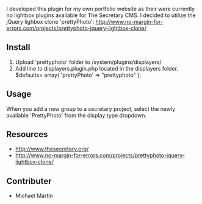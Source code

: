 
I developed this plugin for my own portfolio website as their were currently no lightbox plugins available for The Secretary CMS. I decided to utilize the jQuery lighbox clone 'prettyPhoto': 
http://www.no-margin-for-errors.com/projects/prettyphoto-jquery-lightbox-clone/

## Install

1. Upload 'prettyphoto' folder to /system/plugins/displayers/
2. Add line to displayers.plugin.php located in the displayers folder.
	$defaults= array(
		'prettyPhoto'	=>	"prettyphoto"
	);

## Usage

When you add a new group to a secretary project, select the newly available 'PrettyPhoto' from the display type dropdown.


## Resources

* <http://www.thesecretary.org/>
* <http://www.no-margin-for-errors.com/projects/prettyphoto-jquery-lightbox-clone/>

## Contributer

* Michael Martin 

